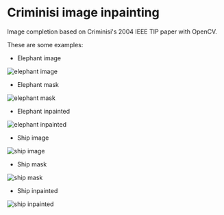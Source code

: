 Criminisi image inpainting
==========================

Image completion based on Criminisi's 2004 IEEE TIP paper with OpenCV.

These are some examples:

* Elephant image

![elephant
image](https://raw.github.com/AmirooR/CriminisiInpaint/master/elephant-input.png)

* Elephant mask

![elephant
mask](https://raw.github.com/AmirooR/CriminisiInpaint/master/elephant-mask.png)

* Elephant inpainted

![elephant
inpainted](https://raw.github.com/AmirooR/CriminisiInpaint/master/elephant-inpaint.png)

* Ship image

![ship
image](https://raw.github.com/AmirooR/CriminisiInpaint/master/ship-input.png)

* Ship mask

![ship
mask](https://raw.github.com/AmirooR/CriminisiInpaint/master/ship-mask.png)

* Ship inpainted

![ship
inpainted](https://raw.github.com/AmirooR/CriminisiInpaint/master/ship-inpaint.png)
